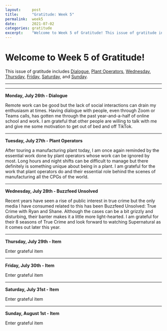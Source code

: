 ```yaml
---
layout:     post
title:      "Gratitude: Week 5"
permalink:  week5
date:       2021-07-02
categories: gratitude
excerpt:    "Welcome to Week 5 of Gratitude! This issue of gratitude includes monday, tuesday, wednesday, thursday, friday, saturday, and sunday."
---
```


# Welcome to Week 5 of Gratitude!

This issue of gratitude includes [Dialogue](#monday), [Plant Operators](#tuesday), [Wednesday](#wednesday), [Thursday](#thursday), [Friday](#friday), [Saturday](#saturday), and [Sunday](#sunday).

---
---
<p></p>

**<a name="monday">Monday, July 26th - Dialogue</a>**

Remote work can be good but the lack of social interactions can drain my enthusiasm at times. Having dialogue with people, even through Zoom or Teams calls, has gotten me through the past year-and-a-half of online school and work. I am grateful that other people are willing to talk with me and give me some motivation to get out of bed and off TikTok. 

---
<p></p>

**<a name="tuesday">Tuesday, July 27th - Plant Operators</a>**

After touring a manufacturing plant today, I am once again reminded by the essential work done by plant operators whose work can be ignored by most. Long hours and night shifts can be difficult to manage but there definitely is something unique about being in a plant. I am grateful for the work that plant operators do and their essential role behind the scenes of manufacturing all the CPGs of the world.

---
<p></p>

**<a name="wednesday">Wednesday, July 28th - Buzzfeed Unsolved</a>**

Recent years have seen a rise of public interest in true crime but the only media I have consumed related to this has been Buzzfeed Unsolved: True Crime with Ryan and Shane. Although the cases can be a bit grizzly and disturbing, their banter makes it a little more light-hearted. I am grateful for their 8 seasons of True Crime and look forward to watching Supernatural as it comes out later this year.

---
<p></p>

**<a name="thursday">Thursday, July 29th - Item</a>**

Enter grateful item

---
<p></p>

**<a name="friday">Friday, July 30th - Item</a>**

Enter grateful item

---
<p></p>

**<a name="saturday">Saturday, July 31st - Item</a>**

Enter grateful item

---
<p></p>

**<a name="sunday">Sunday, August 1st - Item</a>**

Enter grateful item
